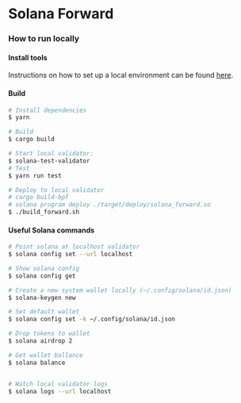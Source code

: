 # Solana Forward

### How to run locally

#### Install tools

Instructions on how to set up a local environment can be found [here](https://solana.com/developers/guides/getstarted/setup-local-development).

#### Build
```bash
# Install dependencies
$ yarn

# Build
$ cargo build

# Start local validator:
$ solana-test-validator
# Test
$ yarn run test

# Deploy to local validator
# cargo build-bpf
# solana program deploy ./target/deploy/solana_forward.so
$ ./build_forward.sh
````

#### Useful Solana commands

```bash
# Point solana at localhost validator
$ solana config set --url localhost

# Show solana config
$ solana config get

# Create a new system wallet locally (~/.config/solana/id.json)
$ solana-keygen new

# Set default wallet
$ solana config set -k ~/.config/solana/id.json

# Drop tokens to wallet
$ solana airdrop 2

# Get wallet ballance
$ solana balance


# Watch local validator logs
$ solana logs --url localhost
```

